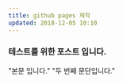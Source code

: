 ```yaml
---
title: github pages 제작
updated: 2018-12-05 10:10
---
```


### 테스트를 위한 포스트 입니다.

"본문 입니다."
"두 번째 문단입니다."
